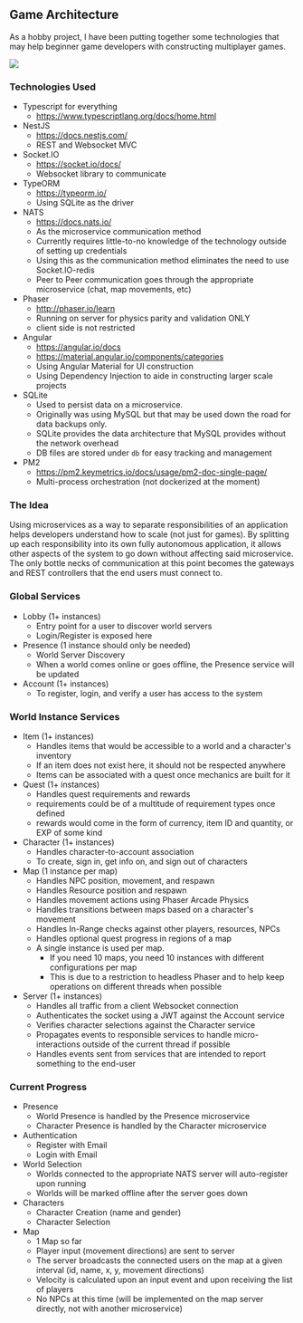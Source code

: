 ## Game Architecture

As a hobby project, I have been putting together some technologies that may help beginner game developers with
constructing multiplayer games.

![](https://github.com/jwhenry3/game-architecture/blob/master/microservice-game-architecture.png?raw=true)

### Technologies Used
- Typescript for everything
    - https://www.typescriptlang.org/docs/home.html
- NestJS 
    - https://docs.nestjs.com/
    - REST and Websocket MVC
- Socket.IO 
    - https://socket.io/docs/
    - Websocket library to communicate
- TypeORM 
    - https://typeorm.io/
    - Using SQLite as the driver
- NATS 
    - https://docs.nats.io/
    - As the microservice communication method
    - Currently requires little-to-no knowledge of the technology outside of setting up credentials
    - Using this as the communication method eliminates the need to use Socket.IO-redis
    - Peer to Peer communication goes through the appropriate microservice (chat, map movements, etc)
- Phaser 
    - http://phaser.io/learn
    - Running on server for physics parity and validation ONLY
    - client side is not restricted
- Angular
    - https://angular.io/docs
    - https://material.angular.io/components/categories
    - Using Angular Material for UI construction
    - Using Dependency Injection to aide in constructing larger scale projects
- SQLite
    - Used to persist data on a microservice.
    - Originally was using MySQL but that may be used down the road for data backups only.
    - SQLite provides the data architecture that MySQL provides without the network overhead
    - DB files are stored under `db` for easy tracking and management
- PM2
    - https://pm2.keymetrics.io/docs/usage/pm2-doc-single-page/
    - Multi-process orchestration (not dockerized at the moment)

### The Idea

Using microservices as a way to separate responsibilities of an application helps developers understand how to
scale (not just for games).
By splitting up each responsibility into its own fully autonomous application, it allows other aspects of
the system to go down without affecting said microservice. 
The only bottle necks of communication at this point becomes the gateways and REST controllers that the end users
must connect to.

### Global Services

- Lobby (1+ instances)
    - Entry point for a user to discover world servers
    - Login/Register is exposed here
- Presence (1 instance should only be needed)
    - World Server Discovery
    - When a world comes online or goes offline, the Presence service will be updated
- Account (1+ instances)
    - To register, login, and verify a user has access to the system

### World Instance Services

- Item (1+ instances)
    - Handles items that would be accessible to a world and a character's inventory
    - If an item does not exist here, it should not be respected anywhere
    - Items can be associated with a quest once mechanics are built for it
- Quest (1+ instances)
    - Handles quest requirements and rewards
    - requirements could be of a multitude of requirement types once defined
    - rewards would come in the form of currency, item ID and quantity, or EXP of some kind
- Character (1+ instances)
    - Handles character-to-account association
    - To create, sign in, get info on, and sign out of characters
- Map (1 instance per map)
    - Handles NPC position, movement, and respawn
    - Handles Resource position and respawn
    - Handles movement actions using Phaser Arcade Physics
    - Handles transitions between maps based on a character's movement
    - Handles In-Range checks against other players, resources, NPCs
    - Handles optional quest progress in regions of a map
    - A single instance is used per map.
        - If you need 10 maps, you need 10 instances with different configurations per map
        - This is due to a restriction to headless Phaser and to help keep operations on different threads when possible
- Server (1+ instances)
    - Handles all traffic from a client Websocket connection
    - Authenticates the socket using a JWT against the Account service
    - Verifies character selections against the Character service
    - Propagates events to responsible services to handle micro-interactions outside of the current thread if possible
    - Handles events sent from services that are intended to report something to the end-user

### Current Progress
- Presence
    - World Presence is handled by the Presence microservice
    - Character Presence is handled by the Character microservice
- Authentication
    - Register with Email
    - Login with Email
- World Selection
    - Worlds connected to the appropriate NATS server will auto-register upon running
    - Worlds will be marked offline after the server goes down
- Characters
    - Character Creation (name and gender)
    - Character Selection
- Map
    - 1 Map so far
    - Player input (movement directions) are sent to server
    - The server broadcasts the connected users on the map at a given interval (id, name, x, y, movement directions)
    - Velocity is calculated upon an input event and upon receiving the list of players
    - No NPCs at this time (will be implemented on the map server directly, not with another microservice)
